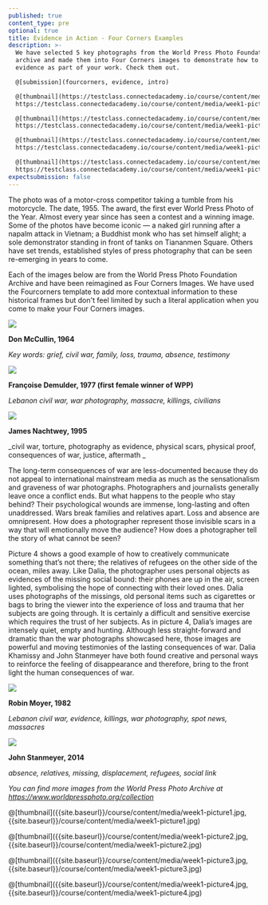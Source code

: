 ```yaml
---
published: true
content_type: pre
optional: true
title: Evidence in Action - Four Corners Examples
description: >-
  We have selected 5 key photographs from the World Press Photo Foundation
  archive and made them into Four Corners images to demonstrate how to use
  evidence as part of your work. Check them out.

  @[submission](fourcorners, evidence, intro)

  @[thumbnail](https://testclass.connectedacademy.io/course/content/media/week1-picture1.jpg,
  https://testclass.connectedacademy.io/course/content/media/week1-picture1.jpg)

  @[thumbnail](https://testclass.connectedacademy.io/course/content/media/week1-picture2.jpg,
  https://testclass.connectedacademy.io/course/content/media/week1-picture2.jpg)

  @[thumbnail](https://testclass.connectedacademy.io/course/content/media/week1-picture3.jpg,
  https://testclass.connectedacademy.io/course/content/media/week1-picture3.jpg)

  @[thumbnail](https://testclass.connectedacademy.io/course/content/media/week1-picture4.jpg,
  https://testclass.connectedacademy.io/course/content/media/week1-picture4.jpg)
expectsubmission: false
---
```


The photo was of a motor-cross competitor taking a tumble from his motorcycle. The date, 1955. The award, the first ever World Press Photo of the Year.
Almost every year since has seen a contest and a winning image. Some of the photos have become iconic — a naked girl running after a napalm attack in Vietnam; a Buddhist monk who has set himself alight; a sole demonstrator standing in front of tanks on Tiananmen Square. Others have set trends, established styles of press photography that can be seen re-emerging in years to come. 

Each of the images below are from the World Press Photo Foundation Archive and have been reimagined as Four Corners Images. We have used the Fourcorners template to add more contextual information to these historical frames but don't feel limited by such a literal application when you come to make your Four Corners images.


<img src="{{site.baseurl}}/course/content/media/week1-picture1.jpg" data-4c="885126f7-02a8-701f-1c12-7e38205475a5" />

**Don McCullin, 1964**

_Key words: grief, civil war, family, loss, trauma, absence, testimony_


<script type="text/json" data-4c-meta="885126f7-02a8-701f-1c12-7e38205475a5">
{"context":[{"credit":"Don McCullin","src":"http://www.tate.org.uk/art/images/work/AR/AR01183_10.jpg"}],"links":[{"title":"1964: Deaths follow Cyprus truce breach","url":"http://news.bbc.co.uk/onthisday/hi/dates/stories/february/12/newsid_2745000/2745245.stm"}],"backStory":{"text":"The years following Cyprus's independence from British rule in 1960 saw constitutional wrangling and rising tension between the island's Turkish Cypriot and Greek Cypriot communities. This escalated into clashes between rival paramilitary factions. Greece and Turkey became increasingly embroiled in the situation. Greece sent 20,000 troops to the island, while Turkey responded to attacks on Turkish Cypriot areas with air strikes. In 1964 the United Nations sent in peacekeeping troops to support British soldiers manning the so-called \"Green Line\", set up to divide the Greek and Turkish Cypriot sectors of Nicosia.","author":"Don McCullin","magazine":"The Observer / Quick / Life","magazineUrl":"https://www.worldpressphoto.org/collection/photo/1964/world-press-photo-year/don-mccullin","date":"20-03-1964"},"creativeCommons":{"copyright":"Don McCullin © 1964","codeOfEthics":"Entrants to the World Press Photo contest must ensure their pictures provide an accurate and fair representation of the scene they witnessed so the audience is not misled.","description":"Ghaziveram, Cyprus. A Turkish woman mourns her dead husband, a victim of the Cyprus Civil War between Greek Cypriotes and Turkish Cypriotes"}}
</script>

<img src="{{site.baseurl}}/course/content/media/week1-picture5.jpg" data-4c="fe6b0c75-5f40-8ea7-a3c6-0705a3ca1620" />

**Françoise Demulder, 1977 (first female winner of WPP)**

_Lebanon civil war, war photography, massacre, killings, civilians_


<script type="text/json" data-4c-meta="fe6b0c75-5f40-8ea7-a3c6-0705a3ca1620">
{"context":[{"credit":"Don McCullin","src":"http://www.tate.org.uk/art/images/work/AR/AR01217_10.jpg"}],"links":[{"title":"The historiography and the memory of the Lebanese civil war","url":"http://www.sciencespo.fr/mass-violence-war-massacre-resistance/en/document/historiography-and-memory-lebanese-civil-war"},{"title":"LEBANON KARANTINA AFTERMATH","url":"http://www.aparchive.com/metadata/LEBANON-KARANTINA-AFTERMATH/2a5ab63841d296abc29f85edf10fb44c?query=karantina&current=2&orderBy=Relevance&hits=20&referrer=search&search=/search%3Fstartd%3D%26endd%3D%26allFilters%3D%26query%3Dkarantina%26advsearchStartDateFilter%3D%26advsearchEndDateFilter%3D%26searchFilterHdSDFormat%3DAll%26searchFilterDigitized%3DAll%26searchFiltercolorFormat%3DAll%26searchFilteraspectratioFormat%3DAll&allFilters=&productType=IncludedProducts&page=1"}],"backStory":{"text":"The civil war had erupted in 1975 and would last until 1990. Before the war, Lebanon was a multi-sectarian country, where Sunnis, Shias, Maronite Christians, Druze and several other communities lived together in a fragile co-existence. The establishment of the state of Israel, the displacement of hundred thousands of Palestinian refugees to Lebanon, the Cold War with its polarizing influence on Lebanese society, and the arrival in the early 1970s of armed forces of the Palestine Liberation Organization (PLO) all had a disintegrative effect on the country. The civil war started with a series of retaliatory sectarian attacks but would eventually become a long and complicated conflict, which also involved countries from outside Lebanon, including Israel and Syria. When Françoise Demulder came to Amsterdam to receive her World Press Photo of the Year award in 1977, she told the Dutch newspaper Het Vrije Volk that she had gone into the Christian zone on the day the Phalange decided to ‘cleanse’ the neighborhood of Karantina. She explained, “The Christians went from house to house in the Palestinian neighborhood. They shot at everyone there. There were 350 civilians, who ran from their homes crying. Palestinians came out with white flags on their rifles. But the Phalangists kept shooting, not caring who they hit. I had never experienced such a fanatic hatred there before—horrible.” According to Demulder, only the young girl and her child in the background of the image survived the massacre.","author":"Françoise Demulder","magazine":"Commissioned by Gamma","magazineUrl":"https://www.worldpressphoto.org/collection/photo/1977/world-press-photo-year/fran%C3%A7oise-demulder","date":"January 18, 1976"},"creativeCommons":{"copyright":"Françoise Demulder © 1976","codeOfEthics":"Entrants to the World Press Photo contest must ensure their pictures provide an accurate and fair representation of the scene they witnessed so the audience is not misled.","description":"Beirut, Lebanon. A Palestinian woman pleads with a Phalange gunman in the Karantina neighborhood of East Beirut (also known as La Quarantaine). That morning, Phalange militia had attacked and evicted the largely Palestinian refugee population of this district, setting their homes on fire and leaving hundreds dead. The Karantina massacre was one of the many violent incidents marking the first years of the Lebanese civil war"}}
</script>


<img src="{{site.baseurl}}/course/content/media/week1-picture2.jpg" data-4c="51d37272-832f-a854-c46d-27df1de5deb2" />

**James Nachtwey, 1995**

_civil war, torture, photography as evidence, physical scars, physical proof, consequences of war, justice, aftermath 
_

<script type="text/json" data-4c-meta="51d37272-832f-a854-c46d-27df1de5deb2">
{"context":[{"credit":"AFP","src":"https://ichef.bbci.co.uk/news/1024/media/images/74046000/jpg/_74046097_74043193.jpg"}],"links":[{"title":"When the World Turned Its Back: James Nachtwey's Reflections on the Rwandan Genocide","url":"http://time.com/3449593/when-the-world-turned-its-back-james-nachtweys-reflections-on-the-rwandan-genocide/?iid=lb-gal-viewagn#1"}],"backStory":{"text":"Liberated from a nearby Hutu camp, where mainly Tutsis were incarcerated, starved, beaten, and killed, this man did not support the genocide and was thus subjected to the same treatment. Starved and attacked with machetes, he had managed to survive, though he was unable to speak and could barely walk or swallow when this photo was made. The animosity between the Hutu and Tutsi population groups in Rwanda had been simmering for decades. In April 1994, Hutu President Juvénal Habyarimana’s death in a plane crash near the capital of Kigali sparked murderous attacks on the Tutsi minority and Hutu moderates. The situation deteriorated further when the mainly Tutsi rebels of the Rwandan Patriotic Front (RPF) started pushing south from their stronghold in northern Rwanda. A mass exodus of people trying to escape excessive violence was underway by July.","author":"James Natchwey","magazine":"Magnum Photos for Time","magazineUrl":"https://www.worldpressphoto.org/collection/photo/1995/world-press-photo-year/james-nachtwey","date":"June 1, 1994"},"creativeCommons":{"copyright":"James Nachtwey © 1994","codeOfEthics":"Entrants to the World Press Photo contest must ensure their pictures provide an accurate and fair representation of the scene they witnessed so the audience is not misled.","description":"A Hutu man at a Red Cross hospital in Nyanza, Rwanda. His face was mutilated by the Hutu 'Interahamwe' militia, who suspected him of sympathizing with the Tutsi rebels."}}
</script>

The long-term consequences of war are less-documented because they do not appeal to international mainstream media as much as the sensationalism and graveness of war photographs. Photographers and journalists generally leave once a conflict ends. But what happens to the people who stay behind? Their psychological wounds are immense, long-lasting and often unaddressed. Wars break families and relatives apart. Loss and absence are omnipresent. How does a photographer represent those invisible scars in a way that will emotionally move the audience? How does a photographer tell the story of what cannot be seen? 
 
Picture 4 shows a good example of how to creatively communicate something that’s not there; the relatives of refugees on the other side of the ocean, miles away. Like Dalia, the photographer uses personal objects as evidences of the missing social bound: their phones are up in the air, screen lighted, symbolising the hope of connecting with their loved ones. Dalia uses photographs of the missings, old personal items such as cigarettes or bags to bring the viewer into the experience of loss and trauma that her subjects are going through. It is certainly a difficult and sensitive exercise which requires the trust of her subjects. As in picture 4, Dalia’s images are intensely quiet, empty and hunting. Although less straight-forward and dramatic than the war photographs showcased here, those images are powerful and moving testimonies of the lasting consequences of war. Dalia Khamissy and John Stanmeyer have both found creative and personal ways to reinforce the feeling of disappearance and therefore, bring to the front light the human consequences of war.

<img src="{{site.baseurl}}/course/content/media/week1-picture3.jpg" data-4c="aa41a988-e13a-99d9-7c69-a17c3b4b4061" />

**Robin Moyer, 1982**

_Lebanon civil war, evidence, killings, war photography, spot news, massacres_



<script type="text/json" data-4c-meta="aa41a988-e13a-99d9-7c69-a17c3b4b4061">
{"context":[{"credit":"George Azar/ GETTY","src":"http://www.aljazeera.com/mritems/imagecache/mbdxxlarge/mritems/Images/2012/12/11/2012121111221347734_20.jpg"}],"links":[{"title":"Flashback: Sabra and Shatila massacres","url":"http://news.bbc.co.uk/2/hi/middle_east/1779713.stm"}],"backStory":{"text":"The massacre of Palestinian civilians in the Beirut refugee camps of Sabra and Shatila took place between 16 and 18 September 1982 during the Lebanese Civil War. About 150 Lebanese militia fighters killed at least 500 Palestinian civilians, including large numbers of women, children, and the elderly. Estimates of the total death toll range from 500 to 4,000. The armed militia was linked to the Phalange party, allied with the Israeli Defense Force, which at the time occupied Beirut and held the refugee camps under its control.","author":"Robin Moyer","magazine":"Black Star for Time","magazineUrl":"https://www.worldpressphoto.org/collection/photo/1983/world-press-photo-year/robin-moyer","date":"October 18, 1982"},"creativeCommons":{"copyright":"Robin Moyer © 1982","codeOfEthics":"Entrants to the World Press Photo contest must ensure their pictures provide an accurate and fair representation of the scene they witnessed so the audience is not misled","description":"Beirut, Lebanon. Bodies of Palestinian victims after a massacre by Christian Phalange militia lie in the streets of Beirut’s Sabra and Shatila refugee camps."}}
</script>


<img src="{{site.baseurl}}/course/content/media/week1-picture4.jpg" data-4c="1f532292-44e3-3640-23ce-5a911a55edfa" />

**John Stanmeyer, 2014**

_absence, relatives, missing, displacement, refugees, social link_



<script type="text/json" data-4c-meta="1f532292-44e3-3640-23ce-5a911a55edfa">
{"context":[{"credit":"Angelo Tzortzinis AFP","src":"https://cdn-images-1.medium.com/max/800/0*8l7qBItAApXBcdTZ.jpg"}],"links":[{"title":"See How Smartphones Have Become a Lifeline for Refugees","url":"http://time.com/4062120/see-how-smartphones-have-become-a-lifeline-for-refugees/"}],"backStory":{"text":"Impoverished African migrants crowd the night shore of Djibouti city, trying to capture inexpensive cell signals from neighboring Somalia—a tenuous link to relatives abroad. For more than 60,000 years our species has been relying on such intimate social connections to spread across the Earth.","author":"John Stanmeyer","magazine":"VII for National Geographic","magazineUrl":"https://www.worldpressphoto.org/collection/photo/2014/contemporary-issues/john-stanmeyer","date":"February 26, 2013"},"creativeCommons":{"copyright":"John Stanmeyer © 2013","codeOfEthics":"Entrants to the World Press Photo contest must ensure their pictures provide an accurate and fair representation of the scene they witnessed so the audience is not misled","description":"African migrants on the shore of Djibouti City at night raise their phones in an attempt to catch an inexpensive signal from neighboring Somalia—a tenuous link to relatives abroad."}}
</script>


_You can find more images from the World Press Photo Archive at https://www.worldpressphoto.org/collection_

@[thumbnail]({{site.baseurl}}/course/content/media/week1-picture1.jpg, {{site.baseurl}}/course/content/media/week1-picture1.jpg)

@[thumbnail]({{site.baseurl}}/course/content/media/week1-picture2.jpg, {{site.baseurl}}/course/content/media/week1-picture2.jpg)

@[thumbnail]({{site.baseurl}}/course/content/media/week1-picture3.jpg, {{site.baseurl}}/course/content/media/week1-picture3.jpg)

@[thumbnail]({{site.baseurl}}/course/content/media/week1-picture4.jpg, {{site.baseurl}}/course/content/media/week1-picture4.jpg)